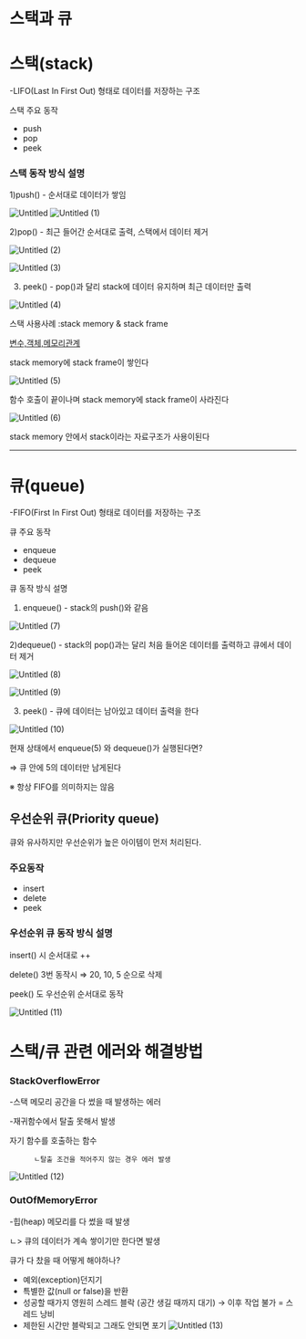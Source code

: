 # 스택과 큐

# 스택(stack)

-LIFO(Last In First Out) 형태로 데이터를 저장하는 구조

스택 주요 동작

- push
- pop
- peek

### 스택 동작 방식 설명

1)push() - 순서대로 데이터가 쌓임

![Untitled](https://github.com/ldw9571/cs-study/assets/126754293/39432161-beb3-42bd-a2fe-6c15a22b45e7)
![Untitled (1)](https://github.com/ldw9571/cs-study/assets/126754293/b7f73a03-477d-4539-9243-391dc10d58c1)


2)pop() - 최근 들어간 순서대로 출력, 스택에서 데이터 제거

![Untitled (2)](https://github.com/ldw9571/cs-study/assets/126754293/e78574a6-fc40-49cc-9a6e-9b16e8dc9fb2)

![Untitled (3)](https://github.com/ldw9571/cs-study/assets/126754293/fccb7014-d463-478c-b15b-978e2b86881a)

3) peek() - pop()과 달리 stack에 데이터 유지하며 최근 데이터만 출력

![Untitled (4)](https://github.com/ldw9571/cs-study/assets/126754293/58d328dc-52f8-4117-8872-a6cd572c7276)

스택 사용사례 :stack memory & stack frame

[변수,객체,메모리관계](https://www.notion.so/ac3dbd5af8254a09834774f6ef77d3e4?pvs=21)

stack memory에 stack frame이 쌓인다

![Untitled (5)](https://github.com/ldw9571/cs-study/assets/126754293/cfa7d82d-4a8a-412b-a5bc-95dff7e5f04b)

함수 호출이 끝이나며 stack memory에 stack frame이 사라진다

![Untitled (6)](https://github.com/ldw9571/cs-study/assets/126754293/a085eaea-1163-48d5-9e23-ed82e642bb02)

stack memory 안에서 stack이라는 자료구조가 사용이된다

---

# 큐(queue)

-FIFO(First In First Out) 형태로 데이터를 저장하는 구조

큐 주요 동작

- enqueue
- dequeue
- peek

큐 동작 방식 설명

1) enqueue() - stack의 push()와 같음

![Untitled (7)](https://github.com/ldw9571/cs-study/assets/126754293/2c395840-9956-430f-86c1-33e0d9084d85)

2)dequeue() - stack의 pop()과는 달리 처음 들어온 데이터를 출력하고 큐에서 데이터 제거

![Untitled (8)](https://github.com/ldw9571/cs-study/assets/126754293/b281976b-5c26-44d2-afd1-0e2254010a6e)

![Untitled (9)](https://github.com/ldw9571/cs-study/assets/126754293/5891d6b6-b8bc-40a5-8216-05753d82a9af)

3) peek() - 큐에 데이터는 남아있고 데이터 출력을 한다

![Untitled (10)](https://github.com/ldw9571/cs-study/assets/126754293/1cb2fd23-8a67-4a3f-b9c3-72187f8fc7af)

현재 상태에서 enqueue(5) 와 dequeue()가 실행된다면?

⇒ 큐 안에 5의 데이터만 남게된다

※ 항상 FIFO를 의미하지는 않음

## 우선순위 큐(Priority queue)

큐와 유사하지만 우선순위가 높은 아이템이 먼저 처리된다.

### 주요동작

- insert
- delete
- peek

### 우선순위 큐 동작 방식 설명

insert() 시 순서대로 ++

delete() 3번 동작시 ⇒ 20, 10, 5 순으로 삭제

peek() 도 우선순위 순서대로 동작

![Untitled (11)](https://github.com/ldw9571/cs-study/assets/126754293/e4a3be6b-6cb5-4215-944b-4c5f3ccb37e5)

# 스택/큐 관련 에러와 해결방법

### StackOverflowError

-스택 메모리 공간을 다 썼을 때 발생하는 에러

-재귀함수에서 탈출 못해서 발생

자기 함수를 호출하는 함수

          ㄴ탈출 조건을 적어주지 않는 경우 에러 발생

![Untitled (12)](https://github.com/ldw9571/cs-study/assets/126754293/44830009-99e1-4ab4-97a7-e476d26932de)

### OutOfMemoryError

-힙(heap) 메모리를 다 썼을 때 발생

ㄴ> 큐의 데이터가 계속 쌓이기만 한다면 발생

큐가 다 찼을 때 어떻게 해야하나?

- 예외(exception)던지기
- 특별한 값(null or false)을 반환
- 성공할 때가지 영원히 스레드 블락 (공간 생길 때까지 대기) → 이후 작업 불가 = 스레드 낭비
- 제한된 시간만 블락되고 그래도 안되면 포기
![Untitled (13)](https://github.com/ldw9571/cs-study/assets/126754293/80223ff9-52fd-4715-8e0a-e7e73015d285)

